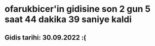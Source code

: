 # ofarukbicer'in gidisine son 2 gun 5 saat 44 dakika 39 saniye kaldi

## Gidis tarihi: 30.09.2022 :(